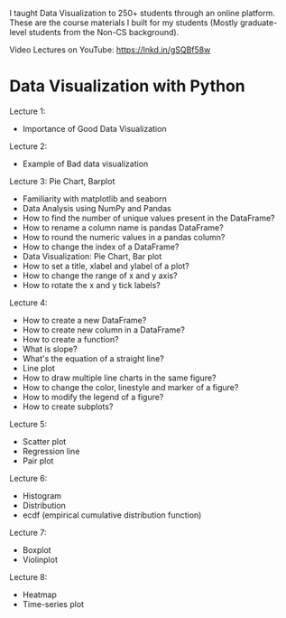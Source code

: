 I taught Data Visualization to 250+ students through an online platform. These are the course materials I built for my students (Mostly graduate-level students from the Non-CS background).

Video Lectures on YouTube: https://lnkd.in/gSQBf58w

# Data Visualization with Python

Lecture 1: 
- Importance of Good Data Visualization

Lecture 2: 
- Example of Bad data visualization

Lecture 3: Pie Chart, Barplot
- Familiarity with matplotlib and seaborn
- Data Analysis using NumPy and Pandas
- How to find the number of unique values present in the DataFrame?
- How to rename a column name is pandas DataFrame?
- How to round the numeric values in a pandas column?
- How to change the index of a DataFrame?
- Data Visualization: Pie Chart, Bar plot
- How to set a title, xlabel and ylabel of a plot?
- How to change the range of x and y axis?
- How to rotate the x and y tick labels?

Lecture 4:
- How to create a new DataFrame?
- How to create new column in a DataFrame?
- How to create a function?
- What is slope?
- What's the equation of a straight line?
- Line plot
- How to draw multiple line charts in the same figure?
- How to change the color, linestyle and marker of a figure?
- How to modify the legend of a figure?
- How to create subplots?

Lecture 5:
- Scatter plot
- Regression line
- Pair plot

Lecture 6:
- Histogram
- Distribution
- ecdf (empirical cumulative distribution function)

Lecture 7:
- Boxplot
- Violinplot

Lecture 8:
- Heatmap
- Time-series plot
